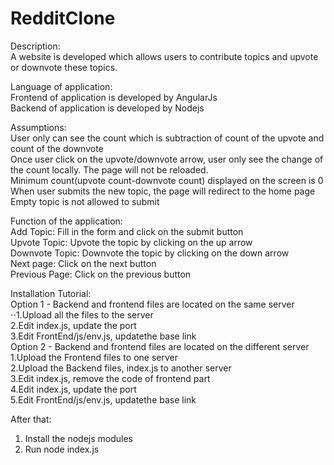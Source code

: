 # RedditClone
Description:<br />
A website is developed which allows users to contribute topics and upvote or downvote these topics. <br />
 
Language of application:<br />
Frontend of application is developed by AngularJs<br />
Backend of application is developed by Nodejs<br />

Assumptions:<br />
User only can see the count which is subtraction of count of the upvote and count of the downvote<br />
Once user click on the upvote/downvote arrow, user only see the change of the count locally. The page will not be reloaded.<br />
Minimum count(upvote count-downvote count) displayed on the screen is 0<br />
When user submits the new topic, the page will redirect to the home page<br />
Empty topic is not allowed to submit<br />

Function of the application:<br />
Add Topic: Fill in the form and click on the submit button<br />
Upvote Topic: Upvote the topic by clicking on the up arrow<br />
Downvote Topic: Downvote the topic by clicking on the down arrow<br />
Next page: Click on the next button<br />
Previous Page: Click on the previous button<br />

Installation Tutorial:<br />
Option 1 - Backend and frontend files are located on the same server<br />
⋅⋅1.Upload all the files to the server<br />
2.Edit index.js, update the port<br />
3.Edit FrontEnd/js/env.js, updatethe base link <br />
Option 2 - Backend and frontend files are located on the different server<br />
1.Upload the Frontend files to one server<br />
2.Upload the Backend files, index.js to another server<br />
3.Edit index.js, remove the code of frontend part<br />
4.Edit index.js, update the port<br />
5.Edit FrontEnd/js/env.js, updatethe base link <br />

After that:
1. Install the nodejs modules
2. Run node index.js
